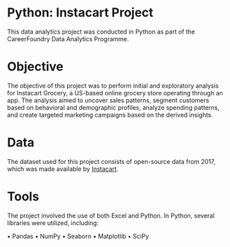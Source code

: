 # Python: Instacart Project
This data analytics project was conducted in Python as part of the CareerFoundry Data Analytics Programme.
# Objective
The objective of this project was to perform initial and exploratory analysis for Instacart Grocery, a US-based online grocery store operating through an app. The analysis aimed to uncover sales patterns, segment customers based on behavioral and demographic profiles, analyze spending patterns, and create targeted marketing campaigns based on the derived insights.
# Data
The dataset used for this project consists of open-source data from 2017, which was made available by [Instacart](https://tech.instacart.com/3-million-instacart-orders-open-sourced-d40d29ead6f2).
# Tools
The project involved the use of both Excel and Python. In Python, several libraries were utilized, including:

• Pandas
• NumPy
• Seaborn
• Matplotlib
• SciPy
